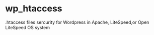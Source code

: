 # wp_htaccess
.htaccess files sercurity for Wordpress in Apache, LiteSpeed,or Open LiteSpeed OS system
